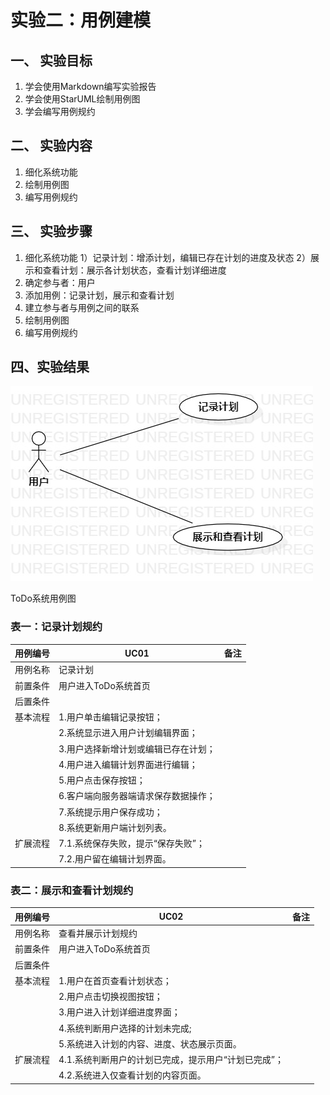 # 实验二：用例建模

## 一、 实验目标

1. 学会使用Markdown编写实验报告
2. 学会使用StarUML绘制用例图
3. 学会编写用例规约

## 二、 实验内容

1. 细化系统功能
2. 绘制用例图
3. 编写用例规约

## 三、 实验步骤

1. 细化系统功能
   1）记录计划：增添计划，编辑已存在计划的进度及状态
   2）展示和查看计划：展示各计划状态，查看计划详细进度
2. 确定参与者：用户
3. 添加用例：记录计划，展示和查看计划
4. 建立参与者与用例之间的联系
5. 绘制用例图
6. 编写用例规约

## 四、实验结果

![](./实验2.jpg)

ToDo系统用例图

### 表一：记录计划规约

| **用例编号** | **UC01**                             | **备注** |
| :----------- | ------------------------------------ | -------- |
| 用例名称     | 记录计划                             |          |
| 前置条件     | 用户进入ToDo系统首页                 |          |
| 后置条件     |                                      |          |
| 基本流程     | 1.用户单击编辑记录按钮；             |          |
|              | 2.系统显示进入用户计划编辑界面；     |          |
|              | 3.用户选择新增计划或编辑已存在计划； |          |
|              | 4.用户进入编辑计划界面进行编辑；     |          |
|              | 5.用户点击保存按钮；                 |          |
|              | 6.客户端向服务器端请求保存数据操作； |          |
|              | 7.系统提示用户保存成功；             |          |
|              | 8.系统更新用户端计划列表。           |          |
| 扩展流程     | 7.1.系统保存失败，提示“保存失败”；   |          |
|              | 7.2.用户留在编辑计划界面。           |          |

### 表二：展示和查看计划规约

| **用例编号** | **UC02**                                             | **备注** |
| ------------ | ---------------------------------------------------- | -------- |
| 用例名称     | 查看并展示计划规约                                   |          |
| 前置条件     | 用户进入ToDo系统首页                                 |          |
| 后置条件     |                                                      |          |
| 基本流程     | 1.用户在首页查看计划状态；                           |          |
|              | 2.用户点击切换视图按钮；                             |          |
|              | 3.用户进入计划详细进度界面；                         |          |
|              | 4.系统判断用户选择的计划未完成;                      |          |
|              | 5.系统进入计划的内容、进度、状态展示页面。           |          |
| 扩展流程     | 4.1.系统判断用户的计划已完成，提示用户“计划已完成”； |          |
|              | 4.2.系统进入仅查看计划的内容页面。                   |          |